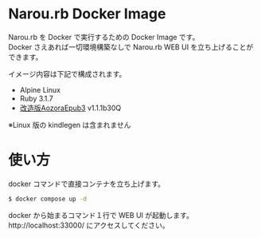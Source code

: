 # Narou.rb Docker Image

Narou.rb を Docker で実行するための Docker Image です。<br>
Docker さえあれば一切環境構築なしで Narou.rb WEB UI を立ち上げることができます。

イメージ内容は下記で構成されます。

- Alpine Linux
- Ruby 3.1.7
- [改造版AozoraEpub3](https://github.com/kyukyunyorituryo/AozoraEpub3) v1.1.1b30Q

※Linux 版の kindlegen は含まれません

# 使い方

docker コマンドで直接コンテナを立ち上げます。<br>

```sh
$ docker compose up -d
```

docker から始まるコマンド１行で WEB UI が起動します。<br>
http://localhost:33000/ にアクセスしてください。
